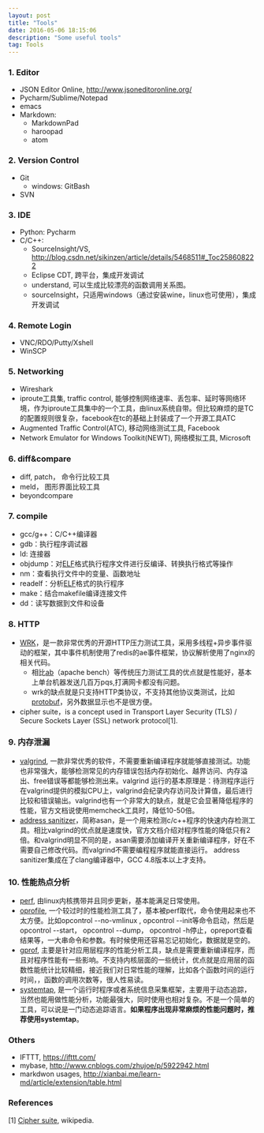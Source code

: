 ```yaml
---
layout: post
title: "Tools"
date: 2016-05-06 18:15:06 
description: "Some useful tools"
tag: Tools
---
```


### 1. Editor
- JSON Editor Online, http://www.jsoneditoronline.org/
- Pycharm/Sublime/Notepad
- emacs
- Markdown: 
	- MarkdownPad
	- haroopad
	- atom


### 2. Version Control
- Git
    - windows: GitBash
- SVN

### 3. IDE 
- Python: Pycharm
- C/C++: 
    - SourceInsight/VS, http://blog.csdn.net/sikinzen/article/details/5468511#_Toc258608222
    - Eclipse CDT, 跨平台，集成开发调试
    - understand, 可以生成比较漂亮的函数调用关系图。
    - sourceInsight，只适用windows（通过安装wine，linux也可使用），集成开发调试

### 4. Remote Login
- VNC/RDO/Putty/Xshell
- WinSCP

### 5. Networking
- Wireshark
- iproute工具集, traffic control, 能够控制网络速率、丢包率、延时等网络环境，作为iproute工具集中的一个工具，由linux系统自带。但比较麻烦的是TC的配置规则很复杂，facebook在tc的基础上封装成了一个开源工具ATC
- Augmented Traffic Control(ATC), 移动网络测试工具, Facebook
- Network Emulator for Windows Toolkit(NEWT), 网络模拟工具, Microsoft

### 6. diff&compare
- diff, patch， 命令行比较工具
- meld， 图形界面比较工具
- beyondcompare

### 7. compile
- gcc/g++：C/C++编译器
- gdb：执行程序调试器
- ld: 连接器
- objdump：对[ELF](/2016/05/Executable-and-Linking-Format-File/)格式执行程序文件进行反编译、转换执行格式等操作
- nm：查看执行文件中的变量、函数地址
- readelf：分析[ELF](/2016/05/Executable-and-Linking-Format-File/)格式的执行程序
- make：结合makefile编译连接文件
- dd：读写数据到文件和设备

### 8. HTTP
- [WRK](https://github.com/wg/wrk)，是一款非常优秀的开源HTTP压力测试工具，采用多线程+异步事件驱动的框架，其中事件机制使用了redis的ae事件框架，协议解析使用了nginx的相关代码。
	- 相比[ab](https://httpd.apache.org/docs/2.4/programs/ab.html)（apache bench）等传统压力测试工具的优点就是性能好，基本上单台机器发送几百万pqs,打满网卡都没有问题。 
	- wrk的缺点就是只支持HTTP类协议，不支持其他协议类测试，比如[protobuf](https://developers.google.com/protocol-buffers/)，另外数据显示也不是很方便。
- cipher suite，is a concept used in Transport Layer Security (TLS) / Secure Sockets Layer (SSL) network protocol[1].


### 9. 内存泄漏
- [valgrind](http://valgrind.org/), 一款非常优秀的软件，不需要重新编译程序就能够直接测试。功能也非常强大，能够检测常见的内存错误包括内存初始化、越界访问、内存溢出、free错误等都能够检测出来。valgrind 运行的基本原理是：待测程序运行在valgrind提供的模拟CPU上，valgrind会纪录内存访问及计算值，最后进行比较和错误输出。valgrind也有一个非常大的缺点，就是它会显著降低程序的性能，官方文档说使用memcheck工具时，降低10-50倍。
- [address sanitizer]()，简称asan，是一个用来检测c/c++程序的快速内存检测工具。相比valgrind的优点就是速度快，官方文档介绍对程序性能的降低只有2倍。和valgrind明显不同的是，asan需要添加编译开关重新编译程序，好在不需要自己修改代码。而valgrind不需要编程程序就能直接运行。 address sanitizer集成在了clang编译器中，GCC 4.8版本以上才支持。

### 10. 性能热点分析
- [perf](https://perf.wiki.kernel.org/index.php/Main_Page), 由linux内核携带并且同步更新，基本能满足日常使用。
- [oprofile](http://oprofile.sourceforge.net/news/), 一个较过时的性能检测工具了，基本被perf取代，命令使用起来也不太方便。比如opcontrol --no-vmlinux , opcontrol --init等命令启动，然后是opcontrol --start， opcontrol --dump， opcontrol -h停止，opreport查看结果等，一大串命令和参数。有时候使用还容易忘记初始化，数据就是空的。 
- [gprof](https://sourceware.org/binutils/docs/gprof/), 主要是针对应用层程序的性能分析工具，缺点是需要重新编译程序，而且对程序性能有一些影响。不支持内核层面的一些统计，优点就是应用层的函数性能统计比较精细，接近我们对日常性能的理解，比如各个函数时间的运行时间，，函数的调用次数等，很人性易读。
- [systemtap](https://sourceware.org/systemtap/), 是一个运行时程序或者系统信息采集框架，主要用于动态追踪，当然也能用做性能分析，功能最强大，同时使用也相对复杂。不是一个简单的工具，可以说是一门动态追踪语言。**如果程序出现非常麻烦的性能问题时，推荐使用systemtap**。



### Others
- IFTTT, https://ifttt.com/
- mybase, http://www.cnblogs.com/zhujoe/p/5922942.html
- markdwon usages, http://xianbai.me/learn-md/article/extension/table.html



### References

[1] [Cipher suite](https://en.wikipedia.org/wiki/Cipher_suite), wikipedia.
